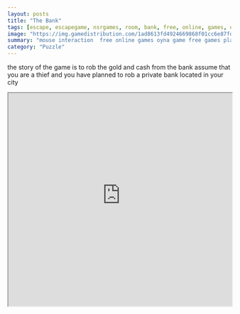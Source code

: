 ```yaml
---
layout: posts
title: "The Bank"
tags: [escape, escapegame, nsrgames, room, bank, free, online, games, oyna, game, free, games, play, play, games]
image: "https://img.gamedistribution.com/1ad8613fd4924669868f01cc6e87fd79.jpg"
summary: "mouse interaction  free online games oyna game free games play play games"
category: "Puzzle"
---
```


the story of the game is to rob the gold and cash from the bank assume that you are a thief and you have planned to rob a private bank located in your city

<iframe width="100%" height="480px;" src="https://flash.gamedistribution.com?game=1ad8613fd4924669868f01cc6e87fd79"></iframe>